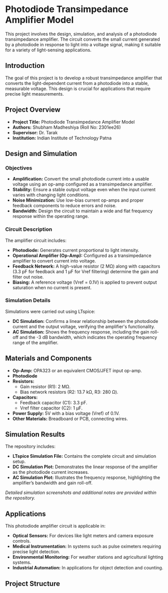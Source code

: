 # Photodiode Transimpedance Amplifier Model

This project involves the design, simulation, and analysis of a photodiode transimpedance amplifier. The circuit converts the small current generated by a photodiode in response to light into a voltage signal, making it suitable for a variety of light-sensing applications.

## Introduction
The goal of this project is to develop a robust transimpedance amplifier that converts the light-dependent current from a photodiode into a stable, measurable voltage. This design is crucial for applications that require precise light measurements.

## Project Overview
- **Project Title:** Photodiode Transimpedance Amplifier Model  
- **Authors:** Shubham Madheshiya (Roll No: 2301ee26)  
- **Supervisor:** Dr. Tarak  
- **Institution:** Indian Institute of Technology Patna

## Design and Simulation
### Objectives
- **Amplification:** Convert the small photodiode current into a usable voltage using an op-amp configured as a transimpedance amplifier.
- **Stability:** Ensure a stable output voltage even when the input current varies with changing light conditions.
- **Noise Minimization:** Use low-bias current op-amps and proper feedback components to reduce errors and noise.
- **Bandwidth:** Design the circuit to maintain a wide and flat frequency response within the operating range.

### Circuit Description
The amplifier circuit includes:
- **Photodiode:** Generates current proportional to light intensity.
- **Operational Amplifier (Op-Amp):** Configured as a transimpedance amplifier to convert current into voltage.
- **Feedback Network:** A high-value resistor (2 MΩ) along with capacitors (3.3 pF for feedback and 1 µF for Vref filtering) determine the gain and filter out noise.
- **Biasing:** A reference voltage (Vref = 0.1V) is applied to prevent output saturation when no current is present.

### Simulation Details
Simulations were carried out using LTspice:
- **DC Simulation:** Confirms a linear relationship between the photodiode current and the output voltage, verifying the amplifier's functionality.
- **AC Simulation:** Shows the frequency response, including the gain roll-off and the -3 dB bandwidth, which indicates the operating frequency range of the amplifier.

## Materials and Components
- **Op-Amp:** OPA323 or an equivalent CMOS/JFET input op-amp.
- **Photodiode**
- **Resistors:**
  - Gain resistor (R1): 2 MΩ.
  - Bias network resistors (R2: 13.7 kΩ, R3: 280 Ω).
- **Capacitors:**
  - Feedback capacitor (C1): 3.3 pF.
  - Vref filter capacitor (C2): 1 µF.
- **Power Supply:** 5V with a bias voltage (Vref) of 0.1V.
- **Other Materials:** Breadboard or PCB, connecting wires.

## Simulation Results
The repository includes:
- **LTspice Simulation File:** Contains the complete circuit and simulation setup.
- **DC Simulation Plot:** Demonstrates the linear response of the amplifier as the photodiode current increases.
- **AC Simulation Plot:** Illustrates the frequency response, highlighting the amplifier’s bandwidth and gain roll-off.

*Detailed simulation screenshots and additional notes are provided within the repository.*

## Applications
This photodiode amplifier circuit is applicable in:
- **Optical Sensors:** For devices like light meters and camera exposure controls.
- **Medical Instrumentation:** In systems such as pulse oximeters requiring precise light detection.
- **Environmental Monitoring:** For weather stations and agricultural lighting systems.
- **Industrial Automation:** In applications for object detection and counting.

## Project Structure
